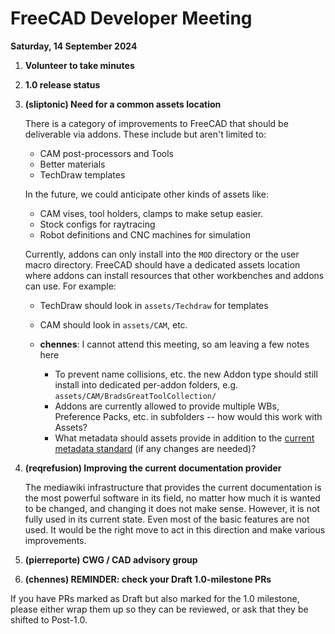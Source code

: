 # FreeCAD Developer Meeting

**Saturday, 14 September 2024**

1. **Volunteer to take minutes**
2. **1.0 release status**
3. **(sliptonic) Need for a common assets location**

    There is a category of improvements to FreeCAD that should be deliverable via addons. These include but aren't limited to:
    - CAM post-processors and Tools
    - Better materials
    - TechDraw templates
    
    In the future, we could anticipate other kinds of assets like:
    - CAM vises, tool holders, clamps to make setup easier.
    - Stock configs for raytracing 
    - Robot definitions and CNC machines for simulation

    Currently, addons can only install into the `MOD` directory or the user macro directory. FreeCAD should have a dedicated assets location where addons can install resources that other workbenches and addons can use. For example:
    - TechDraw should look in `assets/Techdraw` for templates
    - CAM should look in `assets/CAM`, etc.
  
    - **chennes**: I cannot attend this meeting, so am leaving a few notes here
        - To prevent name collisions, etc. the new Addon type should still install into dedicated per-addon folders, e.g. `assets/CAM/BradsGreatToolCollection/`
        - Addons are currently allowed to provide multiple WBs, Preference Packs, etc. in subfolders -- how would this work with Assets?
        - What metadata should assets provide in addition to the [current metadata standard](https://wiki.freecad.org/Package_Metadata) (if any changes are needed)?
4. **(reqrefusion) Improving the current documentation provider**

    The mediawiki infrastructure that provides the current documentation is the most powerful software in its field, no matter how much it is wanted to be changed, and changing it does not make sense. However, it is not fully used in its current state. Even most of the basic features are not used. It would be the right move to act in this direction and make various improvements.

5. **(pierreporte) CWG / CAD advisory group**

6. **(chennes) REMINDER: check your Draft 1.0-milestone PRs**

If you have PRs marked as Draft but also marked for the 1.0 milestone, please either wrap them up so they can be reviewed, or ask that they be shifted to Post-1.0.
